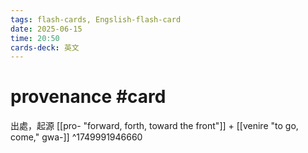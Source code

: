 ```yaml
---
tags: flash-cards, Engslish-flash-card
date: 2025-06-15
time: 20:50
cards-deck: 英文
---
```


# provenance #card 
出處，起源
[[pro- "forward, forth, toward the front"]] + [[venire "to go, come," gwa-]]
^1749991946660
